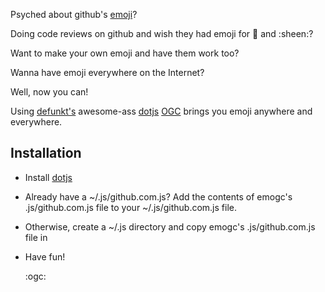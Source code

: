 Psyched about github's [emoji](https://github.com/blog/816-emoji)?

Doing code reviews on github and wish they had emoji for :shit: and :sheen:?

Want to make your own emoji and have them work too?

Wanna have emoji everywhere on the Internet?

Well, now you can!


Using [defunkt's](https://github.com/defunkt) awesome-ass [dotjs](https://github.com/defunkt/dotjs) [OGC](http://github.com/flogic/) brings you emoji anywhere and everywhere.

## Installation ##

 - Install [dotjs](https://github.com/defunkt/dotjs)
 - Already have a ~/.js/github.com.js?  Add the contents of emogc's .js/github.com.js file to your ~/.js/github.com.js file.
 - Otherwise, create a ~/.js directory and copy emogc's .js/github.com.js file in
 - Have fun!

    :ogc:
